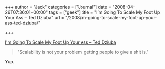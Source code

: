 +++
author = "Jack"
categories = ["Journal"]
date = "2008-04-26T07:36:01+00:00"
tags = ["geek"]
title = "I’m Going To Scale My Foot Up Your Ass – Ted Dziuba"
url = "/2008/im-going-to-scale-my-foot-up-your-ass-ted-dziuba/"

+++

[I'm Going To Scale My Foot Up Your Ass &#8211; Ted Dziuba][1]

> "Scalability is not your problem, getting people to give a shit is."

Yup.

 [1]: http://teddziuba.com/2008/04/im-going-to-scale-my-foot-up-y.html